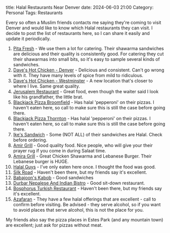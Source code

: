 title: Halal Restaurants Near Denver
date: 2024-06-03 21:00
Category: Personal
Tags: Restaurants

Every so often a Muslim friends contacts me saying they're coming to visit Denver and would like to know which Halal restaurants they can visit. I decide to post the list of restaurants here, so I can share it easily and update it periodically.

<!-- more -->

1. [Pita Fresh][pitafresh] - We use them a lot for catering. Their shawarma sandwiches are delicious and their quality is consistently good. For catering they cut their shawarmas into small bits, so it's easy to sample several kinds of sandwiches.
2. [Dave's Hot Chicken - Denver][dhcd] - Delicious and consistent. Can't go wrong with it. They have many levels of spice from mild to ridiculous.
3. [Dave's Hot Chicken - Westminster][dhcw] - A new location that's closer to where I live. Same great quality.
4. [Jerusalem Restaurant][jr] - Great food, even though the waiter said I look like his grandfather, the little brat.
5. [Blackjack Pizza Broomfield][bpb] - Has halal 'pepperoni' on their pizzas. I haven't eaten here, so call to make sure this is still the case before going there. 
6. [Blackjack Pizza Thornton][bpt] - Has halal 'pepperoni' on their pizzas. I haven't eaten here, so call to make sure this is still the case before going there.
7. [Ike's Sandwich][is] - Some (NOT ALL) of their sandwiches are Halal. Check before ordering. 
8. [Amir Grill][amir] - Good quality food. Nice people, who will give your their prayer rug if you come in during Salaat time.
9. [Amira Grill][amira] - Great Chicken Shawarma and Lebanese Burger. Their Lebanese burger is HUGE. 
10. [Halal Guys][hg] - I've only eaten here once. I thought the food was good.
11. [Silk Road][sg] - Haven't been there, but my friends say it's excellent.
12. [Babajoon's Kabob][bk] - Good sandwiches
13. [Durbar Nepalese And Indian Bistro](dni) - Good sit-down restaurant. 
14. [Bosphorus Turkish Restaurant][bt] - Haven't been there, but my friends say it's excellent.
15. [Azafaran][az] - They have a few halal offerings that are excellent - call to confirm before visiting. Be advised - they serve alcohol, so if you want to avoid places that serve alcohol, this is not the place for you.

My friends also say the pizza places in Estes Park (and any mountain town) are excellent; just ask for pizzas without meat.


[pitafresh]: https://pitafreshdenver.com
[dhcd]: https://restaurants.daveshotchicken.com/co/denver/hot-chicken-s-broadway/#:~:text=Our%20food%20is%20made%20fresh,our%20full%2Dsized%20chicken%20tenders.
[dhcw]: https://www.daveshotchicken.com/location/westminster-co-w-104th-ave-opening-soon/
[jr]: https://jerusalemrestaurant.com
[bpb]: https://blackjackpizza.com/locations/broomfield/
[bpt]: https://blackjackpizza.com/locations/thornton/
[is]: https://www.ikessandwich.com
[amir]: https://amirgrill.com
[amira]: https://maps.app.goo.gl/z4EUNoFbiDEECfCQ9
[hg]: https://thehalalguys.com/locations/8241-e-northfield-blvd/
[sg]: https://maps.app.goo.gl/6ieaatn5478baDrB6
[bk]: https://maps.app.goo.gl/LNkqGn2VyMfjZGn58
[dni]: https://maps.app.goo.gl/t3UsLRtbfMf25NPE9
[bt]: https://maps.app.goo.gl/KYhwXMudKr8Gnq2Q8
[az]: https://azafran.restaurant
